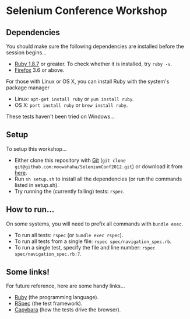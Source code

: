 # Selenium Conference Workshop

## Dependencies

You should make sure the following dependencies are installed before the session begins...
* [Ruby 1.8.7](http://www.ruby-lang.org/en/downloads/) or greater. To check whether it is installed, try `ruby -v`.
* [Firefox](http://www.mozilla.org/en-US/firefox/new/) 3.6 or above.

For those with Linux or OS X, you can install Ruby with the system's package manager
* Linux: `apt-get install ruby` or `yum install ruby`.
* OS X: `port install ruby` or `brew install ruby`.

These tests haven't been tried on Windows...

## Setup

To setup this workshop...
* Either clone this repository with [Git](http://git-scm.com/download) (`git clone git@github.com:moowahaha/SeleniumConf2012.git`)
  or download it from [here](https://github.com/moowahaha/SeleniumConf2012/zipball/master).
* Run `sh setup.sh` to install all the dependencies (or run the commands listed in setup.sh).
* Try running the (currently failing) tests: `rspec`.

## How to run...

On some systems, you will need to prefix all commands with `bundle exec`.

* To run all tests: `rspec` (or `bundle exec rspec`).
* To run all tests from a single file: `rspec spec/navigation_spec.rb`.
* To run a single test, specify the file and line number: `rspec spec/navigation_spec.rb:7`.

## Some links!

For future reference, here are some handy links...
* [Ruby](http://www.rubyinside.com/media/poignant-guide.pdf) (the programming language).
* [RSpec](http://rspec.info/documentation/) (the test framework).
* [Capybara](https://github.com/jnicklas/capybara) (how the tests drive the browser).
